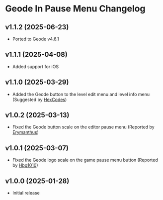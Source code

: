 # Geode In Pause Menu Changelog
## v1.1.2 (2025-06-23)
- Ported to Geode v4.6.1

## v1.1.1 (2025-04-08)
- Added support for iOS

## v1.1.0 (2025-03-29)
- Added the Geode button to the level edit menu and level info menu (Suggested by [HexCodes](user:16858187))

## v1.0.2 (2025-03-13)
- Fixed the Geode button scale on the editor pause menu (Reported by [Erymanthus](user:1941705))

## v1.0.1 (2025-03-07)
- Fixed the Geode logo scale on the game pause menu button (Reported by [Hbg1010](user:9115450))

## v1.0.0 (2025-01-28)
- Initial release
